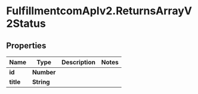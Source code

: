 # FulfillmentcomApIv2.ReturnsArrayV2Status

## Properties
Name | Type | Description | Notes
------------ | ------------- | ------------- | -------------
**id** | **Number** |  | 
**title** | **String** |  | 
